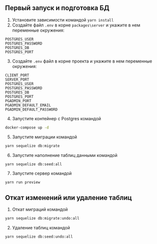 ## Первый запуск и подготовка БД
1. Установите зависимости командой `yarn install`
2. Создайте файл `.env` в корне `packages\server` и укажите в нем переменные окружения:
```
POSTGRES_USER
POSTGRES_PASSWORD
POSTGRES_DB
POSTGRES_PORT
```
3. Создайте `.env` файл в корне проекта и укажите в нем переменные окружения:
```
CLIENT_PORT
SERVER_PORT
POSTGRES_USER
POSTGRES_PASSWORD
POSTGRES_DB
POSTGRES_PORT
PGADMIN_PORT
PGADMIN_DEFAULT_EMAIL
PGADMIN_DEFAULT_PASSWORD
```
4. Запустите контейнер с Postgres командой
```bash
docker-compose up -d
```
5. Запустите миграции командой 
```bash
yarn sequelize db:migrate
```
6. Запустите наполнение таблиц данными командой 
```bash
yarn sequelize db:seed:all
```
7. Запустите сервер командой 
```bash
yarn run preview
```

## Откат изменений или удаление таблиц
1. Откат миграций командой 
```bash
yarn sequelize db:migrate:undo:all
```
2. Удаление таблиц командой 
```bash
yarn sequelize db:seed:undo:all
```

